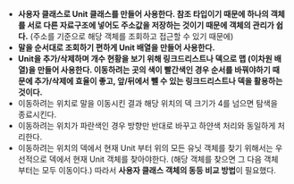 - **사용자 클래스로 Unit 클래스를 만들어 사용한다. 참조 타입이기 때문에 하나의 객체를 서로 다른 자료구조에 넣어도 주소값을 저장하는 것이기 때문에 객체의 관리가 쉽다.** (주소를 기준으로 해당 객체를 조회하고 접근할 수 있기 때문에)
- **말을 순서대로 조회하기 편하게 Unit 배열을 만들어 사용한다.**
- **Unit을 추가/삭제하며 개수 현황을 보기 위해 링크드리스트나 덱으로 맵 (이차원 배열)을 만들어 사용한다. 이동하려는 곳의 색이 빨간색인 경우 순서를 바꿔야하기 때문에 추가/삭제에 효율이 좋고, 앞/뒤에서 뺄 수 있는 링크드리스트나 덱을 활용하는 것이다.**
- 이동하려는 위치로 말을 이동시킨 결과 해당 위치의 덱 크기가 4를 넘으면 탐색을 종료시킨다.
- 이동하려는 위치가 파란색인 경우 방향만 반대로 바꾸고 하얀색 처리와 동일하게 처리한다.
- 이동하려는 위치의 덱에서 현재 Unit 부터 위의 모든 유닛 객체를 찾기 위해서는 우선적으로 덱에서 현재 Unit 객체를 찾아야한다. (해당 객체를 찾으면 그 다음 객체 부터는 모두 이동이다.) 따라서 **사용자 클래스 객체의 동등 비교 방법**이 필요했다.


